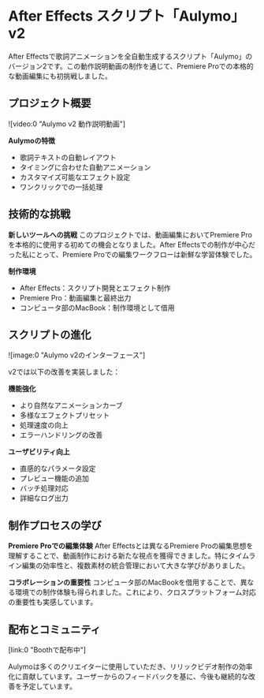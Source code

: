 # After Effects スクリプト「Aulymo」v2

After Effectsで歌詞アニメーションを全自動生成するスクリプト「Aulymo」のバージョン2です。この動作説明動画の制作を通じて、Premiere Proでの本格的な動画編集にも初挑戦しました。

## プロジェクト概要

![video:0 "Aulymo v2 動作説明動画"]

**Aulymoの特徴**

- 歌詞テキストの自動レイアウト
- タイミングに合わせた自動アニメーション
- カスタマイズ可能なエフェクト設定
- ワンクリックでの一括処理

## 技術的な挑戦

**新しいツールへの挑戦**
このプロジェクトでは、動画編集においてPremiere Proを本格的に使用する初めての機会となりました。After Effectsでの制作が中心だった私にとって、Premiere Proでの編集ワークフローは新鮮な学習体験でした。

**制作環境**

- After Effects：スクリプト開発とエフェクト制作
- Premiere Pro：動画編集と最終出力
- コンピュータ部のMacBook：制作環境として借用

## スクリプトの進化

![image:0 "Aulymo v2のインターフェース"]

v2では以下の改善を実装しました：

**機能強化**

- より自然なアニメーションカーブ
- 多様なエフェクトプリセット
- 処理速度の向上
- エラーハンドリングの改善

**ユーザビリティ向上**

- 直感的なパラメータ設定
- プレビュー機能の追加
- バッチ処理対応
- 詳細なログ出力

## 制作プロセスの学び

**Premiere Proでの編集体験**
After Effectsとは異なるPremiere Proの編集思想を理解することで、動画制作における新たな視点を獲得できました。特にタイムライン編集の効率性と、複数素材の統合管理において大きな学びがありました。

**コラボレーションの重要性**
コンピュータ部のMacBookを借用することで、異なる環境での制作体験も得られました。これにより、クロスプラットフォーム対応の重要性も実感しています。

## 配布とコミュニティ

[link:0 "Boothで配布中"]

Aulymoは多くのクリエイターに使用していただき、リリックビデオ制作の効率化に貢献しています。ユーザーからのフィードバックを基に、今後も継続的な改善を予定しています。
